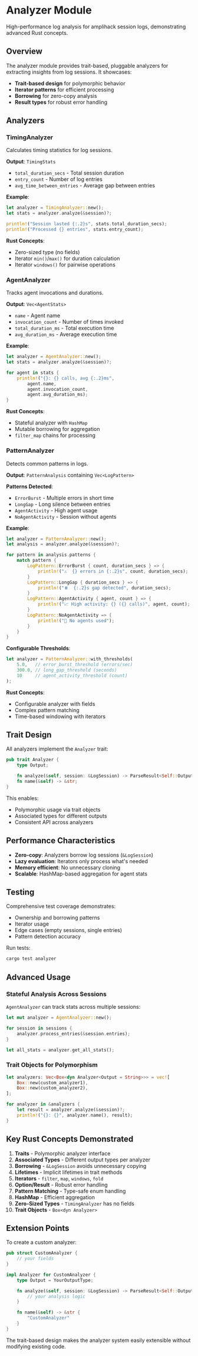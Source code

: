 # Analyzer Module

High-performance log analysis for amplihack session logs, demonstrating advanced Rust concepts.

## Overview

The analyzer module provides trait-based, pluggable analyzers for extracting insights from log sessions. It showcases:

- **Trait-based design** for polymorphic behavior
- **Iterator patterns** for efficient processing
- **Borrowing** for zero-copy analysis
- **Result types** for robust error handling

## Analyzers

### TimingAnalyzer

Calculates timing statistics for log sessions.

**Output**: `TimingStats`

- `total_duration_secs` - Total session duration
- `entry_count` - Number of log entries
- `avg_time_between_entries` - Average gap between entries

**Example**:

```rust
let analyzer = TimingAnalyzer::new();
let stats = analyzer.analyze(&session)?;

println!("Session lasted {:.2}s", stats.total_duration_secs);
println!("Processed {} entries", stats.entry_count);
```

**Rust Concepts**:

- Zero-sized type (no fields)
- Iterator `min()`/`max()` for duration calculation
- Iterator `windows()` for pairwise operations

### AgentAnalyzer

Tracks agent invocations and durations.

**Output**: `Vec<AgentStats>`

- `name` - Agent name
- `invocation_count` - Number of times invoked
- `total_duration_ms` - Total execution time
- `avg_duration_ms` - Average execution time

**Example**:

```rust
let analyzer = AgentAnalyzer::new();
let stats = analyzer.analyze(&session)?;

for agent in stats {
    println!("{}: {} calls, avg {:.2}ms",
        agent.name,
        agent.invocation_count,
        agent.avg_duration_ms);
}
```

**Rust Concepts**:

- Stateful analyzer with `HashMap`
- Mutable borrowing for aggregation
- `filter_map` chains for processing

### PatternAnalyzer

Detects common patterns in logs.

**Output**: `PatternAnalysis` containing `Vec<LogPattern>`

**Patterns Detected**:

- `ErrorBurst` - Multiple errors in short time
- `LongGap` - Long silence between entries
- `AgentActivity` - High agent usage
- `NoAgentActivity` - Session without agents

**Example**:

```rust
let analyzer = PatternAnalyzer::new();
let analysis = analyzer.analyze(&session)?;

for pattern in analysis.patterns {
    match pattern {
        LogPattern::ErrorBurst { count, duration_secs } => {
            println!("⚠️  {} errors in {:.2}s", count, duration_secs);
        }
        LogPattern::LongGap { duration_secs } => {
            println!("⏸️  {:.2}s gap detected", duration_secs);
        }
        LogPattern::AgentActivity { agent, count } => {
            println!("📈 High activity: {} ({} calls)", agent, count);
        }
        LogPattern::NoAgentActivity => {
            println!("🤖 No agents used");
        }
    }
}
```

**Configurable Thresholds**:

```rust
let analyzer = PatternAnalyzer::with_thresholds(
    5.0,   // error_burst_threshold (errors/sec)
    300.0, // long_gap_threshold (seconds)
    10     // agent_activity_threshold (count)
);
```

**Rust Concepts**:

- Configurable analyzer with fields
- Complex pattern matching
- Time-based windowing with iterators

## Trait Design

All analyzers implement the `Analyzer` trait:

```rust
pub trait Analyzer {
    type Output;

    fn analyze(&self, session: &LogSession) -> ParseResult<Self::Output>;
    fn name(&self) -> &str;
}
```

This enables:

- Polymorphic usage via trait objects
- Associated types for different outputs
- Consistent API across analyzers

## Performance Characteristics

- **Zero-copy**: Analyzers borrow log sessions (`&LogSession`)
- **Lazy evaluation**: Iterators only process what's needed
- **Memory efficient**: No unnecessary cloning
- **Scalable**: HashMap-based aggregation for agent stats

## Testing

Comprehensive test coverage demonstrates:

- Ownership and borrowing patterns
- Iterator usage
- Edge cases (empty sessions, single entries)
- Pattern detection accuracy

Run tests:

```bash
cargo test analyzer
```

## Advanced Usage

### Stateful Analysis Across Sessions

`AgentAnalyzer` can track stats across multiple sessions:

```rust
let mut analyzer = AgentAnalyzer::new();

for session in sessions {
    analyzer.process_entries(&session.entries);
}

let all_stats = analyzer.get_all_stats();
```

### Trait Objects for Polymorphism

```rust
let analyzers: Vec<Box<dyn Analyzer<Output = String>>> = vec![
    Box::new(custom_analyzer1),
    Box::new(custom_analyzer2),
];

for analyzer in &analyzers {
    let result = analyzer.analyze(&session)?;
    println!("{}: {}", analyzer.name(), result);
}
```

## Key Rust Concepts Demonstrated

1. **Traits** - Polymorphic analyzer interface
2. **Associated Types** - Different output types per analyzer
3. **Borrowing** - `&LogSession` avoids unnecessary copying
4. **Lifetimes** - Implicit lifetimes in trait methods
5. **Iterators** - `filter`, `map`, `windows`, `fold`
6. **Option/Result** - Robust error handling
7. **Pattern Matching** - Type-safe enum handling
8. **HashMap** - Efficient aggregation
9. **Zero-Sized Types** - `TimingAnalyzer` has no fields
10. **Trait Objects** - `Box<dyn Analyzer>`

## Extension Points

To create a custom analyzer:

```rust
pub struct CustomAnalyzer {
    // your fields
}

impl Analyzer for CustomAnalyzer {
    type Output = YourOutputType;

    fn analyze(&self, session: &LogSession) -> ParseResult<Self::Output> {
        // your analysis logic
    }

    fn name(&self) -> &str {
        "CustomAnalyzer"
    }
}
```

The trait-based design makes the analyzer system easily extensible without modifying existing code.
